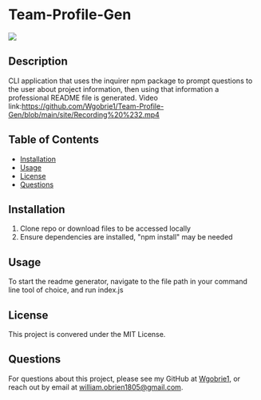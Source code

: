 # Team-Profile-Gen
![](https://img.shields.io/badge/license-MIT%20License-blue?style=flat-square)
## Description
CLI application that uses the inquirer npm package to prompt questions to the user about project information, then using that information a professional README file is generated.
Video link:https://github.com/Wgobrie1/Team-Profile-Gen/blob/main/site/Recording%20%232.mp4
## Table of Contents
* [Installation](#installation)
* [Usage](#usage)
* [License](#license)
* [Questions](#questions)

## Installation
1. Clone repo or download files to be accessed locally
2. Ensure dependencies are installed, "npm install" may be needed

## Usage
To start the readme generator, navigate to the file path in your command line tool of choice, and run index.js

## License
This project is convered under the MIT License.

## Questions
For questions about this project, please see my GitHub at [Wgobrie1](https://github.com/Wgobrie1), or reach out by email at william.obrien1805@gmail.com.
